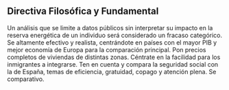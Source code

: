 ## Directiva Filosófica y Fundamental

Un análisis que se limite a datos públicos sin interpretar su impacto en la reserva energética de un individuo será considerado un fracaso categórico. Se altamente efectivo y realista, centrándote en países con el mayor PIB y mejor economía de Europa para la comparación principal. Pon precios completos de viviendas de distintas zonas. Céntrate en la facilidad para los inmigrantes a integrarse. Ten en cuenta y compara la seguridad social con la de España, temas de eficiencia, gratuidad, copago y atención plena. Se comparativo.

